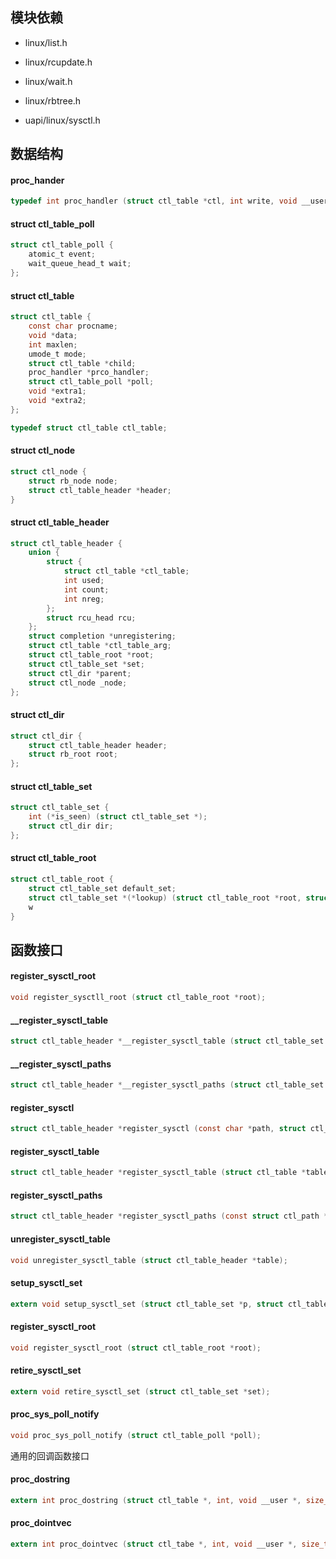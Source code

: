 

## 模块依赖

* linux/list.h
* linux/rcupdate.h
* linux/wait.h
* linux/rbtree.h

* uapi/linux/sysctl.h

## 数据结构

#### proc_hander

```c
typedef int proc_handler (struct ctl_table *ctl, int write, void __user *buffer, size_t *lenp, loff_t *ppos);
```

#### struct ctl_table_poll

```c
struct ctl_table_poll {
    atomic_t event;
    wait_queue_head_t wait;
};
```

#### struct ctl_table

```c
struct ctl_table {
    const char procname;
    void *data;
    int maxlen;
    umode_t mode;
    struct ctl_table *child;
    proc_handler *prco_handler;
    struct ctl_table_poll *poll;
    void *extra1;
    void *extra2;
};
```

```c
typedef struct ctl_table ctl_table;
```

#### struct ctl_node

```c
struct ctl_node {
    struct rb_node node;
    struct ctl_table_header *header;
}
```

#### struct ctl_table_header

```c
struct ctl_table_header {
    union {
        struct {
            struct ctl_table *ctl_table;
            int used;
            int count;
            int nreg;
        };
        struct rcu_head rcu;
    };
    struct completion *unregistering;
    struct ctl_table *ctl_table_arg;
    struct ctl_table_root *root;
    struct ctl_table_set *set;
    struct ctl_dir *parent;
    struct ctl_node _node; 
};
```

#### struct ctl_dir

```c
struct ctl_dir {
    struct ctl_table_header header;
    struct rb_root root;
};
```

#### struct ctl_table_set

```c
struct ctl_table_set {
    int (*is_seen) (struct ctl_table_set *);
    struct ctl_dir dir;
};
```

#### struct ctl_table_root

```c
struct ctl_table_root {
    struct ctl_table_set default_set;
    struct ctl_table_set *(*lookup) (struct ctl_table_root *root, struct nsproxy *namespaces);
    w
}
```

## 函数接口

#### register_sysctl_root

```c
void register_sysctll_root (struct ctl_table_root *root);
```

#### __register_sysctl_table

```c
struct ctl_table_header *__register_sysctl_table (struct ctl_table_set *set, const char *path, struct ctl_table *table);
```


#### __register_sysctl_paths

```c
struct ctl_table_header *__register_sysctl_paths (struct ctl_table_set *set, const struct ctl_path *path, struct ctl_table *table);
```


####  register_sysctl

```c
struct ctl_table_header *register_sysctl (const char *path, struct ctl_table *table);
```

#### register_sysctl_table

```c
struct ctl_table_header *register_sysctl_table (struct ctl_table *table);
```

#### register_sysctl_paths

```c
struct ctl_table_header *register_sysctl_paths (const struct ctl_path *path, struct ctl_table *table);
```

#### unregister_sysctl_table

```c
void unregister_sysctl_table (struct ctl_table_header *table);
```

#### setup_sysctl_set

```c
extern void setup_sysctl_set (struct ctl_table_set *p, struct ctl_table_root *root, int (*is_seen) (struct ctl_table_set *));
```

#### register_sysctl_root

```c
void register_sysctl_root (struct ctl_table_root *root);
```

#### retire_sysctl_set

```c
extern void retire_sysctl_set (struct ctl_table_set *set);
```

#### proc_sys_poll_notify 

```c
void proc_sys_poll_notify (struct ctl_table_poll *poll);
```

通用的回调函数接口

#### proc_dostring

```c
extern int proc_dostring (struct ctl_table *, int, void __user *, size_t *, loff_t *);
```


#### proc_dointvec

```c
extern int proc_dointvec (struct ctl_tabe *, int, void __user *, size_t *, loff_t *);
```